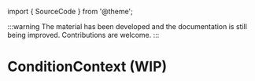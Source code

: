 import { SourceCode } from '@theme';

:::warning
The material has been developed and the documentation is still being improved. Contributions are welcome.
:::

# ConditionContext (WIP)

<SourceCode href="https://github.com/bytedance/flowgram.ai/tree/main/packages/materials/form-materials/src/components/condition-context" />
